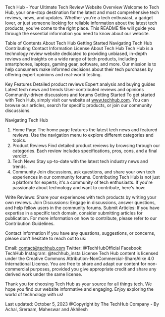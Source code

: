 
Tech Hub - Your Ultimate Tech Review Website
Overview
Welcome to Tech Hub, your one-stop destination for the latest and most comprehensive tech reviews, news, and updates. Whether you're a tech enthusiast, a gadget lover, or just someone looking for reliable information about the latest tech products, you've come to the right place. This README file will guide you through the essential information you need to know about our website.

Table of Contents
About Tech Hub
Getting Started
Navigating Tech Hub
Contributing
Contact Information
License
About Tech Hub
Tech Hub is a technology review website dedicated to providing unbiased, in-depth reviews and insights on a wide range of tech products, including smartphones, laptops, gaming gear, software, and more. Our mission is to help consumers make informed decisions about their tech purchases by offering expert opinions and real-world testing.

Key Features
Detailed product reviews
Expert analysis and buying guides
Latest tech news and trends
User-contributed reviews and opinions
Community-driven discussions and forums
Getting Started
To get started with Tech Hub, simply visit our website at www.techhub.com. You can browse our articles, search for specific products, or join our community discussions.

Navigating Tech Hub
1. Home Page
The home page features the latest tech news and featured reviews.
Use the navigation menu to explore different categories and topics.
2. Product Reviews
Find detailed product reviews by browsing through our categories.
Each review includes specifications, pros, cons, and a final verdict.
3. Tech News
Stay up-to-date with the latest tech industry news and trends.
4. Community
Join discussions, ask questions, and share your own tech experiences in our community forums.
Contributing
Tech Hub is not just a platform for experts; it's a community of tech enthusiasts. If you're passionate about technology and want to contribute, here's how:

Write Reviews: Share your experiences with tech products by writing your own reviews.
Join Discussions: Engage in discussions, answer questions, and help fellow users in the community forums.
Submit Articles: If you have expertise in a specific tech domain, consider submitting articles for publication.
For more information on how to contribute, please refer to our Contribution Guidelines.

Contact Information
If you have any questions, suggestions, or concerns, please don't hesitate to reach out to us:

Email: contact@techhub.com
Twitter: @TechHubOfficial
Facebook: TechHub
Instagram: @techhub_insta
License
Tech Hub content is licensed under the Creative Commons Attribution-NonCommercial-ShareAlike 4.0 International License. You are free to share and adapt our content for non-commercial purposes, provided you give appropriate credit and share any derived work under the same license.

Thank you for choosing Tech Hub as your source for all things tech. We hope you find our website informative and engaging. Enjoy exploring the world of technology with us!

Last updated: October 5, 2023
@Copyright by The TechHub Company - By Achal, Sreraam, Maheswar and Akhilesh
